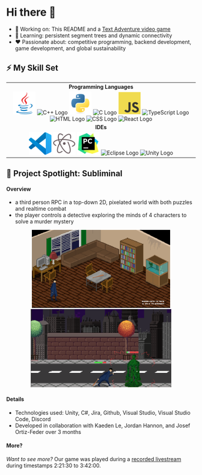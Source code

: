 # Hi there 👋


- 🔧 Working on: This README and a [Text Adventure video game](https://github.com/Silver-Sword/Text-Adventure)
- 🌱 Learning: persistent segment trees and dynamic connectivity
- ❤️ Passionate about: competitive programming, backend development, game development, and global sustainability

## ⚡ My Skill Set
<table align="center">
  <tr>
    <td align="center"> <b>Programming Languages</b></td>
  </tr>
  <tr>
    <td align="center">
      <img src = "https://github.com/devicons/devicon/blob/v2.13.0/icons/java/java-original.svg" alt="Java Logo" width="60" height="60">
      <img src="https://raw.githubusercontent.com/isocpp/logos/master/cpp_logo.png" alt="C++ Logo" width="55" height="60" />
      <img src="https://github.com/devicons/devicon/blob/v2.13.0/icons/python/python-original.svg" alt="Python Logo" width="60" height="60">
      <img src="https://user-images.githubusercontent.com/25181517/192106070-46255bcf-65e6-4c6b-a296-bf8d0d8fb2a7.png" alt="C Logo" width="60" height="60"/>
      <img src="https://github.com/devicons/devicon/blob/v2.13.0/icons/javascript/javascript-original.svg" alt="JavaScript Logo" width="60" height="60"/>
      <img src="https://user-images.githubusercontent.com/25181517/183890598-19a0ac2d-e88a-4005-a8df-1ee36782fde1.png" alt="TypeScript Logo" width="60" height="60"/>
      <img src="https://www.vectorlogo.zone/logos/w3_html5/w3_html5-icon.svg" alt="HTML Logo" width="60" height="60">
      <img src="https://www.vectorlogo.zone/logos/w3_css/w3_css-icon.svg" alt="CSS Logo" width="60" height="60">
      <img src="https://user-images.githubusercontent.com/25181517/183897015-94a058a6-b86e-4e42-a37f-bf92061753e5.png" alt="React Logo" width="60" height="60"\>
    </td>
  </tr>
  
  <tr>
    <td align="center">
      <b>IDEs</b>
    </td>
  </tr>
  <tr>
    <td align="center">
      <img src="https://github.com/devicons/devicon/blob/v2.13.0/icons/vscode/vscode-original.svg" alt="Visual Studio Code Logo" width="60" height="60"/>   
      <img src="https://github.com/devicons/devicon/blob/v2.13.0/icons/atom/atom-original.svg" alt="Atom Logo" width="60" height="60"/>
      <img src="https://github.com/devicons/devicon/blob/v2.13.0/icons/pycharm/pycharm-original.svg" alt="PyCharm Logo" width="60" height="60"/>   
      <img src="https://user-images.githubusercontent.com/25181517/192108892-6e9b5cdf-4e35-4a70-ad9a-801a93a07c1c.png" alt="Eclipse Logo" width="60" height="60"/>
      <img src="https://user-images.githubusercontent.com/25181517/193427941-9437dbbe-376f-40dc-9573-0ef5c02a26a7.png" alt="Unity Logo" width="60 height="60"/>
    </td>
  </tr>
</table>

<!-- 
## 📈 Github Stats

![Chris's GitHub stats](https://github-readme-stats.vercel.app/api?username=Silver-Sword)

** Hopefully, I will improve these stats to the point where they should displayed in this readme
-->

## 🌟 Project Spotlight: Subliminal  

#### Overview
- a third person RPC in a top-down 2D, pixelated world with both puzzles and realtime combat
- the player controls a detective exploring the minds of 4 characters to solve a murder mystery
<div align="center">
<!--   <img 
    src="/images/subliminal-sample-1.png"
    alt="A video game screenshot where the protagonist is battling a wizard like enemy in a Binding of Isaac style arena."
    title="Subliminal Boss Fight"
    width="362.5"
    height="207"
  /> -->
  <img
    src="./images/subliminal-sample-2.png"
    alt="A video game screenshot in which the player character is in an isometric office."
    title="Detective's Office"
    width="368.5"
    height="207"
  />
  <img
    src="./images/subliminal-sample-3.png"
    alt="A video game screenshot of a detective fighting a slime monster on a road within a city."
    title="City Fight"
    width="373.6"
    height="207"
  />
</div>

#### Details
- Technologies used: Unity, C#, Jira, Github, Visual Studio, Visual Studio Code, Discord
- Developed in collaboration with Kaeden Le, Jordan Hannon, and Josef Ortiz-Feder over 3 months

#### More?
*Want to see more?* Our game was played during a [recorded livestream](https://youtu.be/y8J5yYUdjnU?si=VhVZxYEI34tQrfp5&t=8484) during timestamps 2:21:30 to 3:42:00.

<!--
  Next Section Template
  

-->

<!--
  References
  (example) https://github.com/colinbut/colinbut/blob/main/README.md?plain=1
  (logo images) https://github.com/marwin1991/profile-technology-icons/blob/main/README.md?plain=1#%EF%B8%8F-cc
-->
